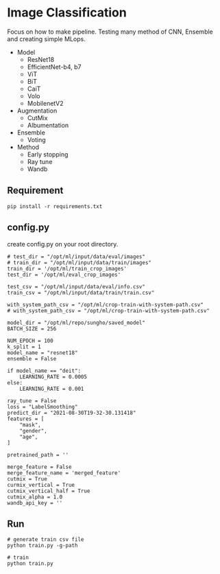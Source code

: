 # Image Classification
Focus on how to make pipeline.
Testing many method of CNN, Ensemble and creating simple MLops.
- Model
    - ResNet18
    - EfficientNet-b4, b7
    - ViT
    - BiT
    - CaiT
    - Volo
    - MobilenetV2
- Augmentation
  - CutMix
  - Albumentation 
- Ensemble
  - Voting 
- Method
  - Early stopping
  - Ray tune
  - Wandb
  
## Requirement
```shell
pip install -r requirements.txt
```

## config.py
create config.py on your root directory.

```
# test_dir = "/opt/ml/input/data/eval/images"
# train_dir = "/opt/ml/input/data/train/images"
train_dir = '/opt/ml/train_crop_images'
test_dir = '/opt/ml/eval_crop_images'

test_csv = "/opt/ml/input/data/eval/info.csv"
train_csv = "/opt/ml/input/data/train/train.csv"

with_system_path_csv = "/opt/ml/crop-train-with-system-path.csv"
# with_system_path_csv = "/opt/ml/crop-train-with-system-path.csv"

model_dir = "/opt/ml/repo/sungho/saved_model"
BATCH_SIZE = 256

NUM_EPOCH = 100
k_split = 1
model_name = "resnet18"
ensemble = False

if model_name == "deit":
    LEARNING_RATE = 0.0005
else:
    LEARNING_RATE = 0.001

ray_tune = False
loss = "LabelSmoothing"
predict_dir = "2021-08-30T19-32-30.131418"
features = [
    "mask",
    "gender",
    "age",
]

pretrained_path = ''

merge_feature = False
merge_feature_name = 'merged_feature'
cutmix = True
curmix_vertical = True
cutmix_vertical_half = True
cutmix_alpha = 1.0
wandb_api_key = ''
```

## Run
```shell
# generate train csv file
python train.py -g-path

# train
python train.py
```